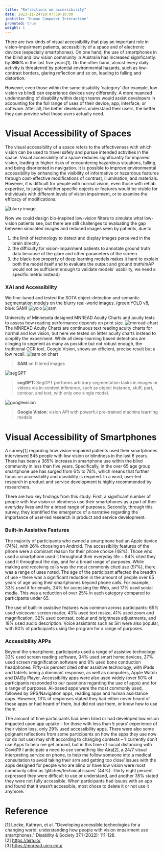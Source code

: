 ```yaml
---
title: "Reflections on accessibility"
date: 2023-11-24T10:47:58+10:00
jobtitle: "Human Computer Interaction"
promoted: true
weight: 1
---
```


There are two kinds of visual accessibility that play an important role in vision-impairment patients, accessibility of a space and of electronic devices (especially smartphones). On one hand, the use of smartphones in the blind and low vision community in Australia has increased significantly: by **365%** in the last five years\[1\]. On the other hand, almost every daily activity is threatened by potential environmental hazards, such as low-contrast borders, glaring reflection and so on, leading to falling and distortion. 

However, even those within the same disability ‘category’ (for example, low vision vs blind) can experience devices very differently. A more nuanced understanding of disability within design teams would assist developers in accounting for the full range of uses of their device, app, interface, or software. After all, the better developers understand their users, the better they can provide what those users actually need. 

# Visual Accessibility of Spaces
The visual accessibility of a space refers to the effectiveness with which vision can be used to travel safely and pursue intended activities in the space. Visual accessibility of a space reduces significantly for impaired vision, leading to higher risks of encountering hazardous situations, falling, and being disoriented in navigation. It is possible to improve environmental accessibility by enhancing the visibility of informative or hazardous features through cost-effective modifications of contrast, illumination, and materials. However, it is difficult for people with normal vision, even those with rehab expertise, to judge whether specific objects or features would be visible for individuals with different levels of vision impairment, or to examine the efficacy of modifications.

![blurry image](/home/images/team/accessibility/filters.png)

Now we could design bio-inspired low-vision filters to simulate what low-vision patients see, but there are still challenges to evaluating the gap between simulated images and reduced images seen by patients, due to 
  1. the limit of technology to detect and display images perceived in the brain directly.
  2. the difficulty for vision-impairment patients to annotate ground truth data because of the glare and other parameters of the screen
  3. the black-box property of deep learning models makes it hard to explain both the model itself and to evaluate the output and ground truth(mAP would not be sufficient enough to validate models' usability, we need a specific metric instead)

### XAI and Accessibility
We fine-tuned and tested the SOTA object-detection and semantic segmentation models on the blurry real-world images. (green:YOLO v8, blue: SAM)
![yolo](/home/images/team/accessibility/yolo.png)
![sam](/home/images/team/accessibility/sam.png)

University of Minnesota designed MNREAD Acuity Charts and acuity tests to assess how reading performance depends on print size. 
![mnread-chart](/home/images/team/accessibility/mnreadChart.png)
The MNREAD Acuity Charts are continuous text reading acuity charts for normal and low vision, but here we tested on letter acuity charts instead to simplify the experiment.
While all deep-learning based detections are clinging to segment as many as possible but not robust enough, the traditional OCR tool, Google Vision, shows an efficient, precise result but a low recall.
![sam on chart](/home/images/team/accessibility/samChart.png)
> **SAM** on filtered images

![segGPT](/home/images/team/accessibility/segGPT.png)
> **segGPT:** SegGPT performs arbitrary segmentation tasks in images or videos via in-context inference, such as object instance, stuff, part, contour, and text, with only one single model.

![googlevision](/home/images/team/accessibility/googlevision.png)
> **Google Vision:** vision API with powerful pre-trained machine learning models

# Visual Accessibility of Smartphones
A survey\[1\] regarding how vision-impaired patients used their smartphones interviewed 845 people with low vision or blindness in the last 6 years. There has been a 365% increase in smartphone use within the blind community in less than five years. Specifically, in the over 65 age group smartphone use has surged from 6% to 78%, which means that further focus on accessibility and useability is required. In a word, user-led research in product and service development is highly recommended by researchers.

There are two key findings from this study. First, a significant number of people with low vision or blindness use their smartphones as a part of their everyday lives and for a broad range of purposes. Secondly, through this survey, they identified the emergence of a narrative regarding the importance of user-led research in product and service development.

### Built-in Assistive Features
The  majority  of  participants  who  owned  a  smartphone  had  an  Apple  device  (74%),  with  26%  choosing  an  Android.  The  accessibility  features  of  the  phone  were  a  dominant  reason  for  their  phone  choice  (48%).  Those  who  used  a  smartphone  used  it  throughout  their  everyday  life  −  84%  cited  they  used  it  throughout  the  day,  and  for  a  broad  range  of  purposes.  While  making  and  receiving  calls  was  the  most  commonly  cited  use  (97%),  there  was  a  range  of  uses  noted.  The  age  of  the  participant  affected  the  breadth  of  use  –  there  was  a  significant  reduction  in  the  amount  of  people  over  65  years  of  age  using  their  smartphones  beyond  phone  calls.  For  example,  33%  used  it  for  emails,  24%  for  accessing  the  Web,  and  17%  used  social  media.  This  was  a  reduction  of  over  25%  in  each  category  compared  to  participants  under  65. 

The  use  of  built-in  assistive  features  was  common  across  participants:  65%  used  voiceover  screen  reader,  43%  used  text  resize,  41%  used  zoom  and  magnification,  32%  used  contrast,  colour  and  brightness  adjustments,  and  18%  used  audio  description.  Voice  assistants  such  as  Siri  were  also  popular,  with  80%  of  participants  using  the  program  for  a  range  of  purposes. 

### Accessibility APPs
Beyond  the  smartphone,  participants  used  a  range  of  assistive  technology:  33%  used  screen  reading  software,  34%  used  smart  home  devices,  27%  used screen  magnification  software  and  9%  used  bone  conduction  headphones.  Fifty-six  percent  cited  other  assistive  technology,  with  iPads  and  tablets  being   a   dominant   response,   as   well   as   computers,   Apple   Watch   and   DAISy  Player. Accessibility  apps  were  also  used  widely  (over  50%  of  participants  responded  to  our  questions  regarding  the  use  of  apps)  and  for  a  range  of  purposes.  AI-based  apps  were  the  most  commonly  used,  followed  by  GPS/Navigation  apps,  reading  apps  and  human  assistance  apps.  However,  13%  of  responses  stated  they  had  either  never  heard  of  these  apps  or  had  heard  of  them,  but  did  not  use  them,  or  know  how  to  use  them.  

The  amount  of  time  participants  had  been  blind  or  had  developed  low  vision  impacted  upon  app  uptake  –  for  those  with  less  than  5  years’  experience  of  their  vision  loss,  only  29%  used  accessibility  apps.  There  were  also  some  poignant  reflections  from  some  participants  on  how  the  apps  they  use  now  (or  do  not  use)  may  shift  according  to  changing  contexts  –  ‘I  currently  don’t  use  Apps  to  help  me  get  around,  but  in  this  time  of  social  distancing  with  Covid19  I  anticipate  a  need  to  use  something  like  Aira\[2\], a 24/7 visual interpreting service on phone,  to  help  me  follow  someone  into  a  medical  consultation  to  avoid  taking  their  arm  and  getting  too  close’.Issues  with  the  apps  designed  for  people  who  are  blind  or  have  low  vision  were  most  commonly  cited  as  ‘glitches/technical  issues’  (44%).  Thirty  eight  percent  expressed  they  were  difficult  to  use  or  understand,  and  another  35%  stated  they  were  not  fully  accessible.  When  participants  had  issues  with  an  app  and  found  that  it  wasn’t  accessible,  most  chose  to delete  it  or  not  use  it  anymore. 


# Reference
\[1\] Locke, Kathryn, et al. "Developing accessible technologies for a changing world: understanding how people with vision impairment use smartphones." Disability & Society 37.1 (2022): 111-128.     
\[2\] https://aira.io/   
\[3\] https://mnread.umn.edu/    

